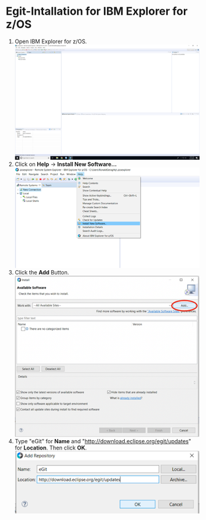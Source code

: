 # Egit-Intallation for IBM Explorer for z/OS 

1. Open IBM Explorer for z/OS. ![Open IBM Explorer for z/OS](docs/source/images/Windows-Egit-Installation-Screenshots/OpenZOSExplorer.png)
2. Click on **Help** -> **Install New Software...** ![Install New Software](docs/source/images/Windows-Egit-Installation-Screenshots/InstallNewSoftware.png)
3. Click the **Add** Button. ![Add Buttton](docs/source/images/Windows-Egit-Installation-Screenshots/AddButton.png)
4. Type "eGit" for **Name** and "http://download.eclipse.org/egit/updates" for **Location**. Then click **OK**. ![eGit Location](docs/source/images/Windows-Egit-Installation-Screenshots/EgitLink.png)
